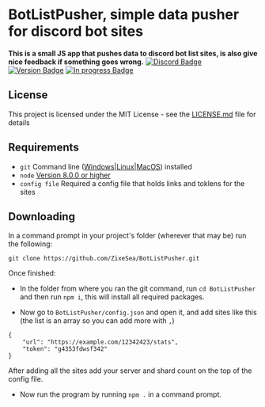 # BotListPusher, simple data pusher for discord bot sites
**This is a small JS app that pushes data to discord bot list sites, is also give nice feedback if something goes wrong.**
[![Discord Badge](https://discordapp.com/api/guilds/98834803738054656/embed.png)](https://discordapp.com/invite/bZt8WkS)
[![Version Badge](https://img.shields.io/badge/Version-1.0.0-green.svg)](https://github.com/ZixeSea/BotListPusher)
[![In progress Badge](https://img.shields.io/badge/In%20progress-yes-green.svg)](https://zixesea.com)

## License
This project is licensed under the MIT License - see the [LICENSE.md](https://github.com/ZixeSea/BotListPusher/blob/master/LICENSE.md) file for details

## Requirements
- `git` Command line ([Windows](https://git-scm.com/download/win)|[Linux](https://git-scm.com/book/en/v2/Getting-Started-Installing-Git)|[MacOS](https://git-scm.com/download/mac)) installed
- `node` [Version 8.0.0 or higher](https://nodejs.org)
- `config file` Required a config file that holds links and toklens for the sites

## Downloading
In a command prompt in your project's folder (wherever that may be) run the following:

`git clone https://github.com/ZixeSea/BotListPusher.git`

Once finished:

- In the folder from where you ran the git command, run `cd BotListPusher` and then run `npm i`, this will install all required packages.

- Now go to `BotListPusher/config.json` and open it, and add sites like this (the list is an array so you can add more with `,`)
```
{
    "url": "https://example.com/12342423/stats",
    "token": "g4353fdwsf342"
}
```

After adding all the sites add your server and shard count on the top of the config file.

- Now run the program by running `npm .` in a command prompt.
